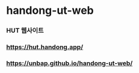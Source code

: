 # handong-ut-web

### HUT 웹사이트

### https://hut.handong.app/

### https://unbap.github.io/handong-ut-web/
